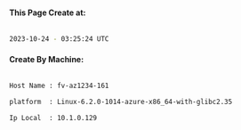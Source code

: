 
   
#### This Page Create at:

```bash

2023-10-24 - 03:25:24 UTC

```

#### Create By Machine:

```bash

Host Name : fv-az1234-161

platform  : Linux-6.2.0-1014-azure-x86_64-with-glibc2.35

Ip Local  : 10.1.0.129

```


